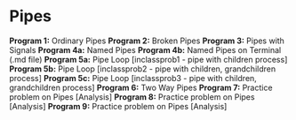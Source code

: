# Pipes

**Program 1:** Ordinary Pipes
**Program 2:** Broken Pipes
**Program 3:** Pipes with Signals
**Program 4a:** Named Pipes
**Program 4b:** Named Pipes on Terminal (.md file)
**Program 5a:** Pipe Loop [inclassprob1 - pipe with children process]
**Program 5b:** Pipe Loop [inclassprob2 - pipe with children, grandchildren process]
**Program 5c:** Pipe Loop [inclassprob3 - pipe with children, grandchildren process]
**Program 6:** Two Way Pipes
**Program 7:** Practice problem on Pipes [Analysis]
**Program 8:** Practice problem on Pipes [Analysis]
**Program 9:** Practice problem on Pipes [Analysis]